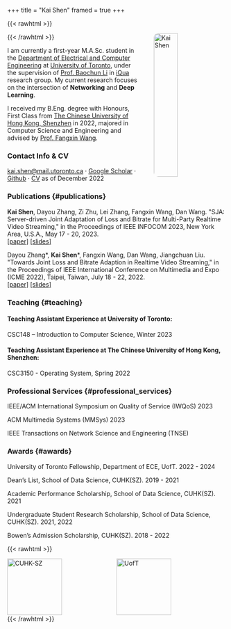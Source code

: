 +++
title = "Kai Shen"
framed = true
+++

{{< rawhtml >}}
<style>
  #random-image {
    width: 33%;
    height: 330px;
    object-fit: cover;
    float: right;
    margin-left: 35px;
    border-radius: 10px;
  }
</style>

<script>
  window.addEventListener('DOMContentLoaded', function() {
    var images = ['/assets/kai1.jpg', '/assets/kai2.jpg'];
    var randomIndex = Math.floor(Math.random() * images.length);
    var img = document.getElementById('random-image');
    img.src = images[randomIndex];
  });
</script>

<img id="random-image" alt="Kai Shen">
{{< /rawhtml >}}

I am currently a first-year M.A.Sc. student in the [Department of Electrical and Computer Engineering](https://www.ece.toronto.edu) at [University of Toronto](https://www.utoronto.ca), under the supervision of [Prof. Baochun Li](https://iqua.ece.toronto.edu/bli/index.html) in [iQua](https://iqua.ece.toronto.edu/) research group. My current research focuses on the intersection of **Networking** and **Deep Learning**.

I received my B.Eng. degree with Honours, First Class from [The Chinese University of Hong Kong, Shenzhen](https://www.cuhk.edu.cn/en) in 2022, majored in Computer Science and Engineering and advised by [Prof. Fangxin Wang](https://mypage.cuhk.edu.cn/academics/wangfangxin/).


### Contact Info & CV
kai.shen@mail.utoronto.ca &middot; [Google Scholar](https://scholar.google.ca/citations?user=tS91ML8AAAAJ&hl=en) &middot; [Github](https://github.com/kai6808) &middot; [CV](/assets/CV_KAI_22.12.10.pdf) as of December 2022

### Publications {#publications}

**Kai Shen**, Dayou Zhang, Zi Zhu, Lei Zhang, Fangxin Wang, Dan Wang. "SJA: Server-driven Joint Adaptation of Loss and Bitrate for Multi-Party Realtime Video Streaming," in the Proceedings of IEEE INFOCOM 2023, New York Area, U.S.A., May 17 - 20, 2023.   
[[paper]](/publications/infocom23/infocom23.pdf)  [[slides]](/publications/infocom23/infocom23_slides.pdf)

Dayou Zhang*, **Kai Shen***, Fangxin Wang, Dan Wang, Jiangchuan Liu. "Towards Joint Loss and Bitrate Adaption in Realtime Video Streaming," in the Proceedings of IEEE International Conference on Multimedia and Expo (ICME 2022), Taipei, Taiwan, July 18 - 22, 2022.  
[[paper]](/publications/icme22/icme22.pdf) [[slides]](/publications/icme22/icme22_slides.pdf)

### Teaching {#teaching}

#### Teaching Assistant Experience at University of Toronto:
CSC148 – Introduction to Computer Science, Winter 2023

#### Teaching Assistant Experience at The Chinese University of Hong Kong, Shenzhen:
CSC3150 - Operating System, Spring 2022

### Professional Services {#professional_services}

IEEE/ACM International Symposium on Quality of Service (IWQoS) 2023

ACM Multimedia Systems (MMSys) 2023

IEEE Transactions on Network Science and Engineering (TNSE)

### Awards {#awards}

University of Toronto Fellowship, Department of ECE, UofT. 2022 - 2024

Dean’s List, School of Data Science, CUHK(SZ). 2019 - 2021

Academic Performance Scholarship, School of Data Science, CUHK(SZ). 2021

Undergraduate Student Research Scholarship, School of Data Science, CUHK(SZ). 2021, 2022

Bowen’s Admission Scholarship, CUHK(SZ). 2018 - 2022

  

{{< rawhtml >}}
<style>
  .image-container {
    display: flex;
    justify-content: space-between;
  }

  .image-container img {
    width: 50%;
    height: 130px;
    border-radius: 0%;
    object-fit: contain;
  }
</style>

<div class="image-container">
  <img src="/assets/cuhksz.png" alt="CUHK-SZ" />
  <img src="/assets/uoft.png" alt="UofT" />
</div>
{{< /rawhtml >}}
